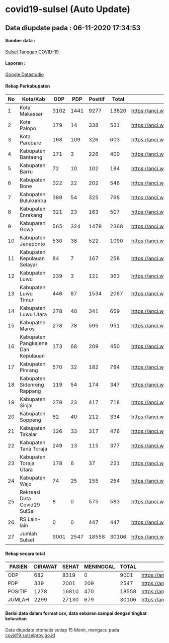 
# covid19-sulsel (Auto Update)

## Data diupdate pada : 06-11-2020 17:34:53

#### Sumber data :
[Sulsel Tanggap COVID-19](https://covid19.sulselprov.go.id)

#### Laporan :
[Google Datastudio](https://datastudio.google.com/s/jythWGc1j4w)

#### Rekap Perkabupaten 
|No|Kota/Kab|ODP|PDP|Positif|Total|Link|
| --- | --- | --- | --- | --- | --- | --- |
|1|Kota Makassar|3102|1441|9277|13820|https://anci.web.id/cor/kota_makassar|
|2|Kota Palopo|179|14|338|531|https://anci.web.id/cor/kota_palopo|
|3|Kota Parepare|168|109|326|603|https://anci.web.id/cor/kota_parepare|
|4|Kabupaten Bantaeng|171|3|226|400|https://anci.web.id/cor/kabupaten_bantaeng|
|5|Kabupaten Barru|72|10|102|184|https://anci.web.id/cor/kabupaten_barru|
|6|Kabupaten Bone|322|22|202|546|https://anci.web.id/cor/kabupaten_bone|
|7|Kabupaten Bulukumba|389|54|325|768|https://anci.web.id/cor/kabupaten_bulukumba|
|8|Kabupaten Enrekang|321|23|163|507|https://anci.web.id/cor/kabupaten_enrekang|
|9|Kabupaten Gowa|565|324|1479|2368|https://anci.web.id/cor/kabupaten_gowa|
|10|Kabupaten Jeneponto|530|38|522|1090|https://anci.web.id/cor/kabupaten_jeneponto|
|11|Kabupaten Kepulauan Selayar|84|7|167|258|https://anci.web.id/cor/kabupaten_kepulauan_selayar|
|12|Kabupaten Luwu|239|3|121|363|https://anci.web.id/cor/kabupaten_luwu|
|13|Kabupaten Luwu Timur|446|87|1534|2067|https://anci.web.id/cor/kabupaten_luwu_timur|
|14|Kabupaten Luwu Utara|278|40|341|659|https://anci.web.id/cor/kabupaten_luwu_utara|
|15|Kabupaten Maros|278|78|595|951|https://anci.web.id/cor/kabupaten_maros|
|16|Kabupaten Pangkajene Dan Kepulauan|173|68|209|450|https://anci.web.id/cor/kabupaten_pangkajene_dan_kepulauan|
|17|Kabupaten Pinrang|570|32|182|784|https://anci.web.id/cor/kabupaten_pinrang|
|18|Kabupaten Sidenreng Rappang|119|54|174|347|https://anci.web.id/cor/kabupaten_sidenreng_rappang|
|19|Kabupaten Sinjai|278|23|417|718|https://anci.web.id/cor/kabupaten_sinjai|
|20|Kabupaten Soppeng|82|40|212|334|https://anci.web.id/cor/kabupaten_soppeng|
|21|Kabupaten Takalar|126|33|317|476|https://anci.web.id/cor/kabupaten_takalar|
|22|Kabupaten Tana Toraja|249|13|115|377|https://anci.web.id/cor/kabupaten_tana_toraja|
|23|Kabupaten Toraja Utara|178|6|37|221|https://anci.web.id/cor/kabupaten_toraja_utara|
|24|Kabupaten Wajo|74|25|155|254|https://anci.web.id/cor/kabupaten_wajo|
|25|Rekreasi Duta Covid19 SulSel|8|0|575|583|https://anci.web.id/cor/rekreasi_duta_covid19_sulsel|
|26|RS Lain-lain|0|0|447|447|https://anci.web.id/cor/rs_lain-lain|
|27|Jumlah Sulsel|9001|2547|18558|30106|https://anci.web.id/cor/jumlah_sulsel|

#### Rekap secara total

| PASIEN | DIRAWAT | SEHAT | MENINGGAL | TOTAL | LINK |
| ---- | -------- | ---- | ---- |  ---- | ---- |
| ODP | 682 | 8319 | 0 | 9001 | https://anci.web.id/cor/odp_detail.html |
| PDP | 339 | 2001 | 209 | 2547 | https://anci.web.id/cor/pdp_detail.html |
| POSITIF | 1278 | 16810 | 470 | 18558 | https://anci.web.id/cor/positif_detail.html |
| JUMLAH | 2299 | 27130 | 679 | 30106 | https://anci.web.id/cor/jumlah_sulsel/ |

 
#### Berisi data dalam format csv, data sebaran sampai dengan tingkat kelurahan

Data diupdate otomatis setiap 15 Menit, mengacu pada [covid19.sulselprov.go.id](https://covid19.sulselprov.go.id)

